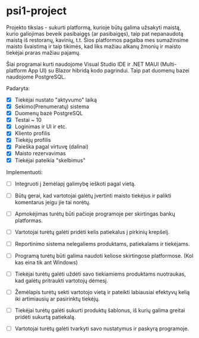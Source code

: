 # psi1-project
Projekto tikslas - sukurti platformą, kurioje būtų galima užsakyti maistą, kurio galiojimas beveik pasibaigęs (ar pasibaigęs), taip pat nepanaudotą maistą iš restoranų,
kavinių, t.t. Šios platformos pagalba mes sumažinsime maisto švaistimą ir taip tikimės, kad liks mažiau alkanų žmonių ir maisto tiekėjai praras mažiau pajamų. 

Šiai programai kurti naudojome Visual Studio IDE ir .NET MAUI (Multi-platform App UI) su Blazor hibridą kodo pagrindui. Taip pat duomenų bazei naudojome PostgreSQL.

Padaryta:
- [x] Tiekėjai nustato "aktyvumo" laiką
- [x] Sekimo(Prenumeratų) sistema
- [x] Duomenų bazė PostgreSQL
- [x] Testai ~ 10
- [x] Loginimas ir UI ir etc.
- [x] Kliento profilis
- [x] Tiekėjų profilis
- [x] Paieška pagal virtuvę (dalinai)
- [x] Maisto rezervavimas
- [x] Tiekėjai pateikia "skelbimus"

Implementuoti:
- [ ] Integruoti į žemėlapį galimybę ieškoti pagal vietą. 
- [ ] Būtų gerai, kad vartotojai galėtų įvertinti maisto tiekėjus ir palikti komentarus jeigu jie tai norėtų.
- [ ] Apmokėjimas turėtų būti pačioje programoje per skirtingas bankų platformas.
- [ ] Vartotojai turėtų galėti pridėti kelis patiekalus į pirkinių krepšelį.
- [ ] Reportinimo sistema nelegaliems produktams, patiekalams ir tiekėjams. 
- [ ] Programą turėtų būti galima naudoti keliose skirtingose platformose. (Kol kas eina tik ant Windows)
- [ ] Tiekėjai turėtų galėti uždėti savo tiekiamiems produktams nuotraukas, kad galėtų pritraukti vartotojų dėmesį.
- [ ] Žemėlapis turėtų sekti vartotojo vietą ir pateikti labiausiai efektyvų kelią iki artimiausių ar pasirinktų tiekėjų.
- [ ] Tiekėjai turėtų galėti sukurti produktų šablonus, iš kurių galima greitai pridėti sukurtą patiekalą.
- [ ] Vartotojai turėtų galėti tvarkyti savo nustatymus ir paskyrą programoje. 

